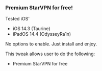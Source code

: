 ### Premium StarVPN for free!

Tested iOS'
- iOS 14.3 (Taurine)
- iPadOS 14.4 (OdysseyRa1n)

No options to enable. Just install and enjoy.

This tweak allows user to do the following:
- Premium StarVPN for free  

